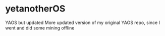 # yetanotherOS
YAOS but updated
More updated version of my original YAOS repo, since I went and did some mining offline
